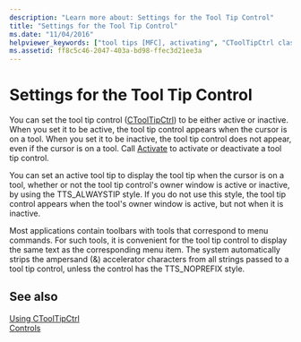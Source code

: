 ```yaml
---
description: "Learn more about: Settings for the Tool Tip Control"
title: "Settings for the Tool Tip Control"
ms.date: "11/04/2016"
helpviewer_keywords: ["tool tips [MFC], activating", "CToolTipCtrl class [MFC], settings"]
ms.assetid: ff8c5c46-2047-403a-bd98-ffec3d21ee3a
---
```

# Settings for the Tool Tip Control

You can set the tool tip control ([CToolTipCtrl](../mfc/reference/ctooltipctrl-class.md)) to be either active or inactive. When you set it to be active, the tool tip control appears when the cursor is on a tool. When you set it to be inactive, the tool tip control does not appear, even if the cursor is on a tool. Call [Activate](../mfc/reference/ctooltipctrl-class.md#activate) to activate or deactivate a tool tip control.

You can set an active tool tip to display the tool tip when the cursor is on a tool, whether or not the tool tip control's owner window is active or inactive, by using the TTS_ALWAYSTIP style. If you do not use this style, the tool tip control appears when the tool's owner window is active, but not when it is inactive.

Most applications contain toolbars with tools that correspond to menu commands. For such tools, it is convenient for the tool tip control to display the same text as the corresponding menu item. The system automatically strips the ampersand (&) accelerator characters from all strings passed to a tool tip control, unless the control has the TTS_NOPREFIX style.

## See also

[Using CToolTipCtrl](../mfc/using-ctooltipctrl.md)<br/>
[Controls](../mfc/controls-mfc.md)
